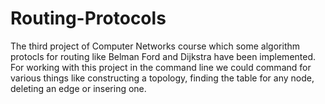 # Routing-Protocols
The third project of Computer Networks course which some algorithm protocls for routing like Belman Ford and Dijkstra have been implemented. For working with this project in the command line we could command for various things like constructing a topology, finding the table for any node, deleting an edge or insering one.
